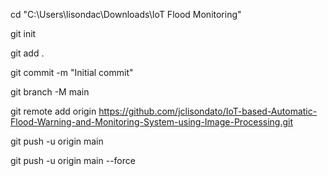 cd "C:\Users\lisondac\Downloads\IoT Flood Monitoring"

git init

git add .

git commit -m "Initial commit"

git branch -M main

git remote add origin https://github.com/jclisondato/IoT-based-Automatic-Flood-Warning-and-Monitoring-System-using-Image-Processing.git

git push -u origin main

git push -u origin main --force
